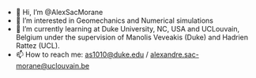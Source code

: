 - 👋 Hi, I’m @AlexSacMorane
- 👀 I’m interested in Geomechanics and Numerical simulations
- 🌱 I’m currently learning at Duke University, NC, USA and UCLouvain, Belgium under the supervision of Manolis Veveakis (Duke) and Hadrien Rattez (UCL).
- 📫 How to reach me: as1010@duke.edu / alexandre.sac-morane@uclouvain.be

<!---
AlexSacMorane/AlexSacMorane is a ✨ special ✨ repository because its `README.md` (this file) appears on your GitHub profile.
You can click the Preview link to take a look at your changes.
--->
